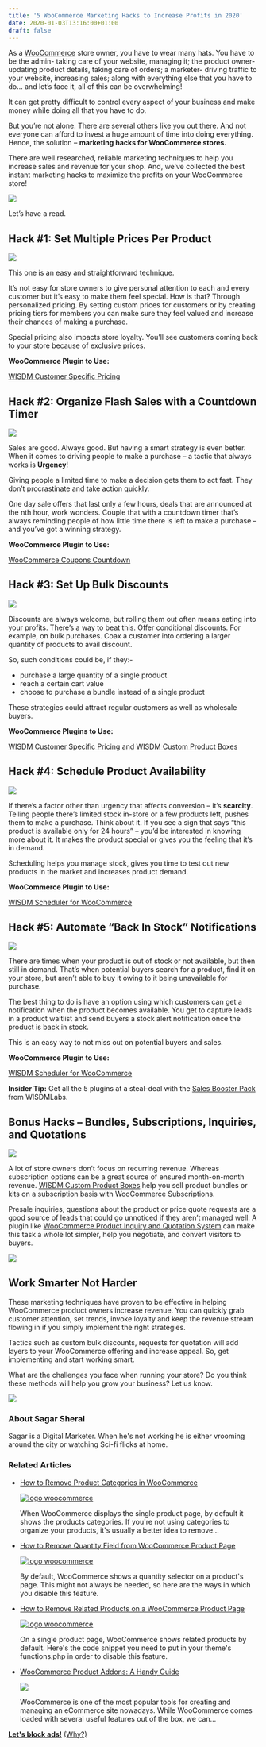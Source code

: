 ```yaml
---
title: '5 WooCommerce Marketing Hacks to Increase Profits in 2020'
date: 2020-01-03T13:16:00+01:00
draft: false
---
```


As a [WooCommerce](https://wpmayor.com/link/woocommerce/) store owner, you have to wear many hats. You have to be the admin- taking care of your website, managing it; the product owner- updating product details, taking care of orders; a marketer- driving traffic to your website, increasing sales; along with everything else that you have to do… and let’s face it, all of this can be overwhelming!

It can get pretty difficult to control every aspect of your business and make money while doing all that you have to do. 

But you’re not alone. There are several others like you out there. And not everyone can afford to invest a huge amount of time into doing everything. Hence, the solution – **marketing hacks for WooCommerce stores.**

There are well researched, reliable marketing techniques to help you increase sales and revenue for your shop. And, we’ve collected the best instant marketing hacks to maximize the profits on your WooCommerce store!

![](https://wpmayor.com/wp-content/uploads/2019/12/woocommerce-private-wholesale-store-e1566479972357-800x411.png)

Let’s have a read.

Hack #1: Set Multiple Prices Per Product 
-----------------------------------------

![](https://wpmayor.com/wp-content/uploads/2019/12/thumbnail_large-1.jpg)

This one is an easy and straightforward technique.

It’s not easy for store owners to give personal attention to each and every customer but it’s easy to make them feel special. How is that? Through personalized pricing. By setting custom prices for customers or by creating pricing tiers for members you can make sure they feel valued and increase their chances of making a purchase.

Special pricing also impacts store loyalty. You’ll see customers coming back to your store because of exclusive prices.

**WooCommerce Plugin to Use:**

[WISDM Customer Specific Pricing](https://wisdmlabs.com/woocommerce-user-specific-pricing-extension/?ref=13)

Hack #2: Organize Flash Sales with a Countdown Timer 
-----------------------------------------------------

![](https://wpmayor.com/wp-content/uploads/2019/12/thumbnail_large-6.jpg)

Sales are good. Always good. But having a smart strategy is even better. When it comes to driving people to make a purchase – a tactic that always works is **Urgency**! 

Giving people a limited time to make a decision gets them to act fast. They don’t procrastinate and take action quickly.

One day sale offers that last only a few hours, deals that are announced at the nth hour, work wonders. Couple that with a countdown timer that’s always reminding people of how little time there is left to make a purchase – and you’ve got a winning strategy.

**WooCommerce Plugin to Use:**

[WooCommerce Coupons Countdown](https://www.itthinx.com/shop/woocommerce-coupons-countdown/?affiliates=35)

Hack #3: Set Up Bulk Discounts 
-------------------------------

![](https://wpmayor.com/wp-content/uploads/2019/12/thumbnail_large-4.jpg)

Discounts are always welcome, but rolling them out often means eating into your profits. There’s a way to beat this. Offer conditional discounts. For example, on bulk purchases. Coax a customer into ordering a larger quantity of products to avail discount.

So, such conditions could be, if they:-

*   purchase a large quantity of a single product
*   reach a certain cart value
*   choose to purchase a bundle instead of a single product

These strategies could attract regular customers as well as wholesale buyers.

**WooCommerce Plugins to Use:**

[WISDM Customer Specific Pricing](https://wisdmlabs.com/woocommerce-user-specific-pricing-extension/?ref=13) and [WISDM Custom Product Boxes](https://wisdmlabs.com/assorted-bundles-woocommerce-custom-product-boxes-plugin/?ref=13)

Hack #4: Schedule Product Availability 
---------------------------------------

![](https://wpmayor.com/wp-content/uploads/2019/12/thumbnail_large-1-1.jpg)

If there’s a factor other than urgency that affects conversion – it’s **scarcity**. Telling people there’s limited stock in-store or a few products left, pushes them to make a purchase. Think about it. If you see a sign that says “this product is available only for 24 hours” – you’d be interested in knowing more about it. It makes the product special or gives you the feeling that it’s in demand.

Scheduling helps you manage stock, gives you time to test out new products in the market and increases product demand.

**WooCommerce Plugin to Use:**

[WISDM Scheduler for WooCommerce](https://wisdmlabs.com/scheduler-for-woocommerce/?ref=13)

Hack #5: Automate “Back In Stock” Notifications
-----------------------------------------------

![](https://wpmayor.com/wp-content/uploads/2019/12/buy-800x419.png)

There are times when your product is out of stock or not available, but then still in demand. That’s when potential buyers search for a product, find it on your store, but aren’t able to buy it owing to it being unavailable for purchase.

The best thing to do is have an option using which customers can get a notification when the product becomes available. You get to capture leads in a product waitlist and send buyers a stock alert notification once the product is back in stock. 

This is an easy way to not miss out on potential buyers and sales.

**WooCommerce Plugin to Use:**

[WISDM Scheduler for WooCommerce](https://wisdmlabs.com/scheduler-for-woocommerce/?ref=13)

**Insider Tip:** Get all the 5 plugins at a steal-deal with the [Sales Booster Pack](https://wisdmlabs.com/scheduler-for-woocommerce/?ref=13) from WISDMLabs.

**Bonus Hacks – Bundles, Subscriptions, Inquiries**, **and** Quotations
-----------------------------------------------------------------------

![](https://wpmayor.com/wp-content/uploads/2019/12/thumbnail_large-1-3.jpg)

A lot of store owners don’t focus on recurring revenue. Whereas subscription options can be a great source of ensured month-on-month revenue. [WISDM Custom Product Boxes](https://wisdmlabs.com/assorted-bundles-woocommerce-custom-product-boxes-plugin/?ref=13) help you sell product bundles or kits on a subscription basis with WooCommerce Subscriptions.

Presale inquiries, questions about the product or price quote requests are a good source of leads that could go unnoticed if they aren’t managed well. A plugin like [WooCommerce Product Inquiry and Quotation System](https://wisdmlabs.com/woocommerce-product-enquiry-pro/?ref=13) can make this task a whole lot simpler, help you negotiate, and convert visitors to buyers. 

![](https://wpmayor.com/wp-content/uploads/2019/12/woocommerce-shopping-deals-1-800x600.jpg)

Work Smarter Not Harder
-----------------------

These marketing techniques have proven to be effective in helping WooCommerce product owners increase revenue. You can quickly grab customer attention, set trends, invoke loyalty and keep the revenue stream flowing in if you simply implement the right strategies. 

Tactics such as custom bulk discounts, requests for quotation will add layers to your WooCommerce offering and increase appeal. So, get implementing and start working smart.

What are the challenges you face when running your store? Do you think these methods will help you grow your business? Let us know.

![](https://secure.gravatar.com/avatar/c3d69f74d7cb90fdb0502ac64f509d25?s=100&d=retro&r=g)

### About Sagar Sheral

Sagar is a Digital Marketer. When he's not working he is either vrooming around the city or watching Sci-fi flicks at home.

### Related Articles

*   [How to Remove Product Categories in WooCommerce](https://wpmayor.com/how-to-remove-product-categories-in-woocommerce/)
    
    [![logo woocommerce](https://wpmayor.com/wp-content/uploads/2018/03/woocommerce.png)](https://wpmayor.com/how-to-remove-product-categories-in-woocommerce/)
    
    When WooCommerce displays the single product page, by default it shows the products categories. If you're not using categories to organize your products, it's usually a better idea to remove…
    
*   [How to Remove Quantity Field from WooCommerce Product Page](https://wpmayor.com/how-to-remove-quantity-field-from-woocommerce-product-page/)
    
    [![logo woocommerce](https://wpmayor.com/wp-content/uploads/2018/03/woocommerce.png)](https://wpmayor.com/how-to-remove-quantity-field-from-woocommerce-product-page/)
    
    By default, WooCommerce shows a quantity selector on a product's page. This might not always be needed, so here are the ways in which you disable this feature.
    
*   [How to Remove Related Products on a WooCommerce Product Page](https://wpmayor.com/how-to-remove-related-products-on-a-woocommerce-product-page/)
    
    [![logo woocommerce](https://wpmayor.com/wp-content/uploads/2018/03/woocommerce.png)](https://wpmayor.com/how-to-remove-related-products-on-a-woocommerce-product-page/)
    
    On a single product page, WooCommerce shows related products by default. Here's the code snippet you need to put in your theme's functions.php in order to disable this feature.
    
*   [WooCommerce Product Addons: A Handy Guide](https://wpmayor.com/woocommerce-product-addons-a-handy-guide/)
    
    [![](https://wpmayor.com/wp-content/uploads/2019/03/woocommerce-product-addons-handy-guide-175x200.png)](https://wpmayor.com/woocommerce-product-addons-a-handy-guide/)
    
    WooCommerce is one of the most popular tools for creating and managing an eCommerce site nowadays. While WooCommerce comes loaded with several useful features out of the box, we can…
    

**[Let's block ads!](https://blockads.fivefilters.org)** [(Why?)](https://blockads.fivefilters.org/acceptable.html)